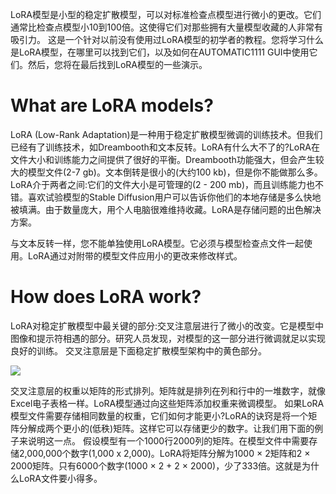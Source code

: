LoRA模型是小型的稳定扩散模型，可以对标准检查点模型进行微小的更改。它们通常比检查点模型小10到100倍。这使得它们对那些拥有大量模型收藏的人非常有吸引力。
这是一个针对以前没有使用过LoRA模型的初学者的教程。您将学习什么是LoRA模型，在哪里可以找到它们，以及如何在AUTOMATIC1111 GUI中使用它们。然后，您将在最后找到LoRA模型的一些演示。

# What are LoRA models?

LoRA (Low-Rank Adaptation)是一种用于稳定扩散模型微调的训练技术。但我们已经有了训练技术，如Dreambooth和文本反转。LoRA有什么大不了的?LoRA在文件大小和训练能力之间提供了很好的平衡。Dreambooth功能强大，但会产生较大的模型文件(2-7 gb)。文本倒转是很小的(大约100 kb)，但是你不能做那么多。
LoRA介于两者之间:它们的文件大小是可管理的(2 - 200 mb)，而且训练能力也不错。喜欢试验模型的Stable Diffusion用户可以告诉你他们的本地存储是多么快地被填满。由于数量庞大，用个人电脑很难维持收藏。LoRA是存储问题的出色解决方案。

与文本反转一样，您不能单独使用LoRA模型。它必须与模型检查点文件一起使用。LoRA通过对附带的模型文件应用小的更改来修改样式。

# How does LoRA work?

LoRA对稳定扩散模型中最关键的部分:交叉注意层进行了微小的改变。它是模型中图像和提示符相遇的部分。研究人员发现，对模型的这一部分进行微调就足以实现良好的训练。
交叉注意层是下面稳定扩散模型架构中的黄色部分。

![](https://i0.wp.com/stable-diffusion-art.com/wp-content/uploads/2023/02/image-183.png?w=800&ssl=1)

交叉注意层的权重以矩阵的形式排列。矩阵就是排列在列和行中的一堆数字，就像Excel电子表格一样。LoRA模型通过向这些矩阵添加权重来微调模型。
如果LoRA模型文件需要存储相同数量的权重，它们如何才能更小?LoRA的诀窍是将一个矩阵分解成两个更小的(低秩)矩阵。这样它可以存储更少的数字。让我们用下面的例子来说明这一点。
假设模型有一个1000行2000列的矩阵。在模型文件中需要存储2,000,000个数字(1,000 x 2,000)。LoRA将矩阵分解为1000 × 2矩阵和2 × 2000矩阵。只有6000个数字(1000 × 2 + 2 × 2000)，少了333倍。这就是为什么LoRA文件要小得多。
